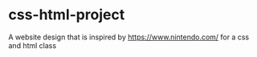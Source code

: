 # css-html-project
A website design that is inspired by https://www.nintendo.com/ for a css and html class
